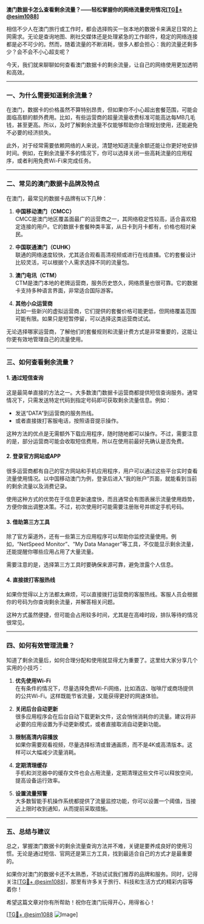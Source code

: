 **澳门数据卡怎么查看剩余流量？——轻松掌握你的网络流量使用情况[[TG💪+ @esim1088](https://t.me/s/esim1088)]**

相信不少人在澳门旅行或工作时，都会选择购买一张本地的数据卡来满足日常的上网需求。无论是查询地图、刷社交媒体还是处理紧急的工作邮件，稳定的网络连接都是必不可少的。然而，随着流量的不断消耗，很多人都会担心：我的流量还剩多少？会不会不小心超支呢？

今天，我们就来聊聊如何查看澳门数据卡的剩余流量，让自己的网络使用更加透明和高效。

---

### **一、为什么需要知道剩余流量？**

在澳门，数据卡的价格虽然不算特别昂贵，但如果你不小心超出套餐范围，可能会面临高额的额外费用。比如，有些运营商的超量流量收费标准可能高达每MB几毛钱，甚至更高。所以，及时了解剩余流量不仅能够帮助你合理规划使用，还能避免不必要的经济损失。

此外，对于经常需要依赖网络的人来说，清楚地知道流量余额还能让你更好地安排时间。例如，在剩余流量不多的情况下，你可以选择关闭一些高耗流量的应用程序，或者利用免费Wi-Fi来完成任务。

---

### **二、常见的澳门数据卡品牌及特点**

在澳门，最常见的数据卡品牌有以下几种：

1. **中国移动澳门（CMCC）**  
   CMCC是澳门地区覆盖面最广的运营商之一，其网络稳定性较高，适合喜欢稳定连接的用户。它的数据卡套餐种类丰富，从日卡到月卡都有，价格也相对亲民。

2. **中国联通澳门（CUHK）**  
   联通的网络速度较快，尤其适合观看高清视频或进行在线直播。它的套餐设计比较灵活，可以根据个人需求选择不同的流量包。

3. **澳门电讯（CTM）**  
   CTM是澳门本地的老牌运营商，服务历史悠久，网络质量也很可靠。它的数据卡支持多种语言界面，非常适合国际游客。

4. **其他小众运营商**  
   比如一些新兴的虚拟运营商，它们提供的套餐价格可能更低，但网络覆盖范围可能有限。如果只是短暂停留，可以选择这类运营商试试。

无论选择哪家运营商，了解他们的套餐规则和流量计费方式是非常重要的，这能让你更有效地管理自己的流量使用。

---

### **三、如何查看剩余流量？**

#### **1. 通过短信查询**
这是最简单直接的方法之一。大多数澳门数据卡运营商都提供短信查询服务。通常情况下，只需发送特定代码到指定号码即可获取剩余流量信息。例如：

- 发送“DATA”到运营商的服务热线。
- 或者直接拨打客服电话，按照语音提示操作。

这种方法的优点是无需额外下载应用程序，随时随地都可以操作。不过，需要注意的是，部分运营商可能会收取短信费用，所以在使用前最好先确认是否免费。

#### **2. 登录官方网站或APP**
很多运营商都有自己的官方网站和手机应用程序，用户可以通过这些平台实时查看流量使用情况。以中国移动澳门为例，登录后进入“我的账户”页面，就能看到当前的剩余流量以及消费记录。

使用这种方式的优势在于信息更新速度快，而且通常会有图表展示流量使用趋势，方便你做出调整决策。不过，初次使用时可能需要注册账号并绑定手机号码。

#### **3. 借助第三方工具**
除了官方渠道外，还有一些第三方应用程序可以帮助你监控流量使用。例如，“NetSpeed Monitor”、“My Data Manager”等工具，不仅能显示剩余流量，还能提醒你哪些应用占用了大量流量。

需要注意的是，选择第三方工具时要确保来源可靠，避免泄露个人信息。

#### **4. 直接拨打客服热线**
如果你觉得以上方法都太麻烦，可以直接拨打运营商的客服热线。客服人员会根据你的号码为你查询剩余流量，并解答相关问题。

这种方式虽然便捷，但可能会占用较多时间，尤其是在高峰时段，排队等待的情况很常见。

---

### **四、如何有效管理流量？**

知道了剩余流量后，如何合理分配和使用就显得尤为重要了。这里给大家分享几个实用的小技巧：

1. **优先使用Wi-Fi**  
   在有条件的情况下，尽量选择免费Wi-Fi网络，比如酒店、咖啡厅或商场提供的公共Wi-Fi。这样既能节省流量，又能获得更好的网速体验。

2. **关闭后台自动更新**  
   很多应用程序会在后台自动下载更新文件，这会悄悄消耗你的流量。建议将非必要的应用设置为手动更新模式，或者直接取消自动更新功能。

3. **限制高清内容播放**  
   如果你需要观看视频，尽量选择标清或普通画质，而不是4K或高清版本。这样可以大幅减少流量消耗。

4. **定期清理缓存**  
   手机和浏览器中的缓存文件也会占用流量，定期清理这些文件可以释放空间，提高设备运行效率。

5. **设置流量预警**  
   大多数智能手机操作系统都提供了流量监控功能，你可以设置一个阈值，当接近上限时收到通知，从而提前采取措施。

---

### **五、总结与建议**

总之，掌握澳门数据卡的剩余流量查询方法并不难，关键是要养成良好的使用习惯。无论是通过短信、官网还是第三方工具，找到最适合自己的方式才是最重要的。

如果你对澳门的数据卡还不太熟悉，不妨试试我们推荐的品牌和服务。同时，记得关注[[TG💪+ @esim1088](https://t.me/s/esim1088)]，那里有许多关于旅行、科技和生活方式的精彩内容等着你！

希望这篇文章对你有所帮助！祝你在澳门玩得开心，用得省心！

[[TG💪+ @esim1088](https://t.me/s/esim1088) ![Image](https://i.postimg.cc/4NQfJmqS/Snipaste-2025-05-13-00-14-12.png)]